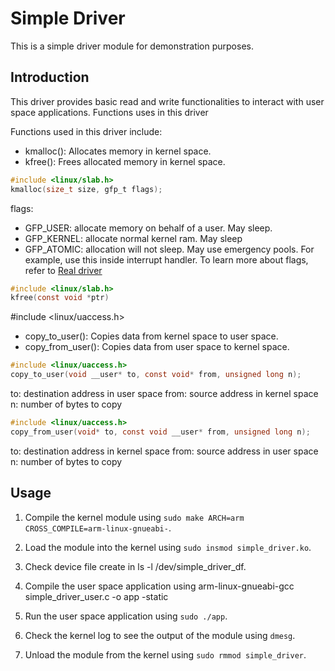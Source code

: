 # Simple Driver
This is a simple driver module for demonstration purposes.

## Introduction
This driver provides basic read and write functionalities to interact with user space applications.
Functions uses in this driver 

Functions used in this driver include:
- kmalloc(): Allocates memory in kernel space.
- kfree(): Frees allocated memory in kernel space.
```c
#include <linux/slab.h>
kmalloc(size_t size, gfp_t flags);
```
flags:
- GFP_USER: allocate memory on behalf of a user. May sleep.
- GFP_KERNEL: allocate normal kernel ram. May sleep
- GFP_ATOMIC: allocation will not sleep. May use emergency pools. For example, use this inside interrupt handler.
To learn more about flags, refer to <a href="https://embetronicx.com/tutorials/linux/device-drivers/linux-device-driver-tutorial-programming/">Real driver</a>
```c
#include <linux/slab.h>
kfree(const void *ptr)
```

#include <linux/uaccess.h>
- copy_to_user(): Copies data from kernel space to user space.
- copy_from_user(): Copies data from user space to kernel space.

```c
#include <linux/uaccess.h>
copy_to_user(void __user* to, const void* from, unsigned long n);
```
to: destination address in user space
from: source address in kernel space
n: number of bytes to copy
```c
#include <linux/uaccess.h>
copy_from_user(void* to, const void __user* from, unsigned long n);
```
to: destination address in kernel space
from: source address in user space
n: number of bytes to copy

## Usage
1. Compile the kernel module using `sudo make ARCH=arm CROSS_COMPILE=arm-linux-gnueabi-`.
2. Load the module into the kernel using `sudo insmod simple_driver.ko`.
3. Check device file create in ls -l /dev/simple_driver_df.

4. Compile the user space application using arm-linux-gnueabi-gcc simple_driver_user.c -o app -static
5. Run the user space application using `sudo ./app`.
6. Check the kernel log to see the output of the module using `dmesg`.
7. Unload the module from the kernel using `sudo rmmod simple_driver`.